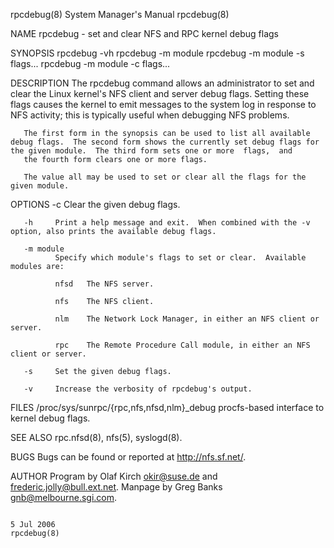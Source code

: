 rpcdebug(8)                                                                                System Manager's Manual                                                                                rpcdebug(8)



NAME
       rpcdebug - set and clear NFS and RPC kernel debug flags

SYNOPSIS
       rpcdebug -vh
       rpcdebug -m module
       rpcdebug -m module -s flags...
       rpcdebug -m module -c flags...

DESCRIPTION
       The  rpcdebug  command  allows  an  administrator  to set and clear the Linux kernel's NFS client and server debug flags.  Setting these flags causes the kernel to emit messages to the system log in
       response to NFS activity; this is typically useful when debugging NFS problems.

       The first form in the synopsis can be used to list all available debug flags.  The second form shows the currently set debug flags for the given module.  The third form sets one or more  flags,  and
       the fourth form clears one or more flags.

       The value all may be used to set or clear all the flags for the given module.

OPTIONS
       -c     Clear the given debug flags.

       -h     Print a help message and exit.  When combined with the -v option, also prints the available debug flags.

       -m module
              Specify which module's flags to set or clear.  Available modules are:

              nfsd   The NFS server.

              nfs    The NFS client.

              nlm    The Network Lock Manager, in either an NFS client or server.

              rpc    The Remote Procedure Call module, in either an NFS client or server.

       -s     Set the given debug flags.

       -v     Increase the verbosity of rpcdebug's output.

FILES
       /proc/sys/sunrpc/{rpc,nfs,nfsd,nlm}_debug
              procfs-based interface to kernel debug flags.

SEE ALSO
       rpc.nfsd(8), nfs(5), syslogd(8).

BUGS
       Bugs can be found or reported at http://nfs.sf.net/.

AUTHOR
       Program by Olaf Kirch <okir@suse.de> and <frederic.jolly@bull.ext.net>.  Manpage by Greg Banks <gnb@melbourne.sgi.com>.



                                                                                                  5 Jul 2006                                                                                      rpcdebug(8)
